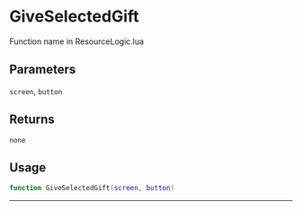 # GiveSelectedGift
Function name in ResourceLogic.lua
## Parameters
`screen`, `button`
## Returns
`none`
## Usage
```lua
function GiveSelectedGift(screen, button)
```
---
